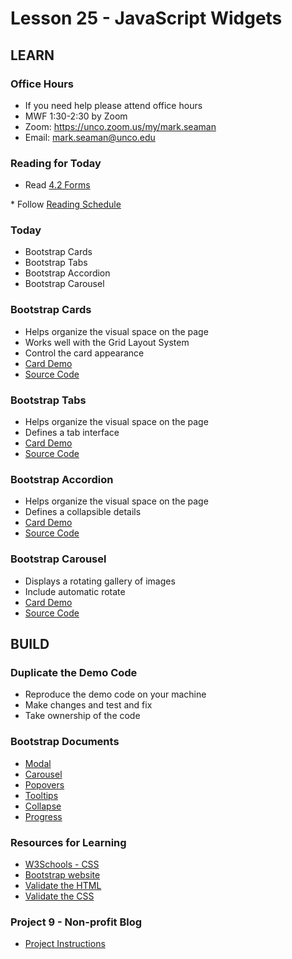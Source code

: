 # Lesson 25 - JavaScript Widgets


## LEARN

### Office Hours
* If you need help please attend office hours
* MWF  1:30-2:30 by Zoom
* Zoom:  https://unco.zoom.us/my/mark.seaman
* Email:   mark.seaman@unco.edu      


### Reading for Today  
* Read <a target="_blank" 
href="https://learn.zybooks.com/zybook/UNCOBACS200SeamanFall2021/chapter/4/section/2">
4.2 Forms
</a>
* Follow <a target="_blank" href="/course/bacs200/docs/ZybooksReading">Reading Schedule</a>


### Today
* Bootstrap Cards
* Bootstrap Tabs
* Bootstrap Accordion
* Bootstrap Carousel


### Bootstrap Cards
* Helps organize the visual space on the page
* Works well with the Grid Layout System
* Control the card appearance
* [Card Demo](https://Mark-Seaman.github.io/demo/week9/card.html)
* [Source Code](https://github.com/Mark-Seaman/Mark-Seaman.github.io/tree/master/demo/week9)


### Bootstrap Tabs
* Helps organize the visual space on the page
* Defines a tab interface
* [Card Demo](https://Mark-Seaman.github.io/demo/week9/tabs.html)
* [Source Code](https://github.com/Mark-Seaman/Mark-Seaman.github.io/tree/master/demo/week9)


### Bootstrap Accordion
* Helps organize the visual space on the page
* Defines a collapsible details
* [Card Demo](https://Mark-Seaman.github.io/demo/week9/accordion.html)
* [Source Code](https://github.com/Mark-Seaman/Mark-Seaman.github.io/tree/master/demo/week9)


### Bootstrap Carousel
* Displays a rotating gallery of images
* Include automatic rotate
* [Card Demo](https://Mark-Seaman.github.io/demo/week9/carousel.html)
* [Source Code](https://github.com/Mark-Seaman/Mark-Seaman.github.io/tree/master/demo/week9)



## BUILD


### Duplicate the Demo Code
* Reproduce the demo code on your machine
* Make changes and test and fix
* Take ownership of the code


### Bootstrap Documents
* [Modal](https://getbootstrap.com/docs/5.1/components/modal/)
* [Carousel](https://getbootstrap.com/docs/5.1/components/carousel/)
* [Popovers](https://getbootstrap.com/docs/5.1/components/popovers/)
* [Tooltips](https://getbootstrap.com/docs/5.1/components/tooltips/)
* [Collapse](https://getbootstrap.com/docs/5.1/components/collapse/)
* [Progress](https://getbootstrap.com/docs/5.1/components/progress/)


### Resources for Learning
* [W3Schools - CSS](https://www.w3schools.com/css/default.asp)
* [Bootstrap website](https://getbootstrap.com)
* [Validate the HTML](https://validator.w3.org/)
* [Validate the CSS](http://jigsaw.w3.org/css-validator/)


### Project 9 - Non-profit Blog
* [Project Instructions](/course/bacs200/project/09)

